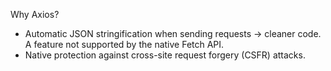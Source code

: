 Why Axios?
- Automatic JSON stringification when sending requests -> cleaner code. A feature not supported by the native Fetch API.
- Native protection against cross-site request forgery (CSFR) attacks.